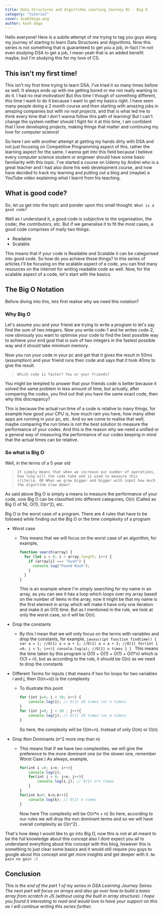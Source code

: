 ```yaml
---
title: Data Structures and Algortihms Learning Journey 01 - Big O
category: "tutorial"
cover: dsa01bigo.png
author: kush daga
---
```


Hello everyone!
Here is a subtle attempt of me trying to tag you guys along my journey of starting to learn Data Structures and Algorithms. Now this series is not something that is guaranteed to get you a job, in-fact I'm not even studying DSA to get a job, I mean yeah that is an added benefit maybe, but I'm studying this for my love of CS.

## This isn't my first time!

This isn't my first time trying to learn DSA, I've tried it so many times before as well. It always ends up with me getting bored or me not really wanting to do it. I had no real motivation! But this time I though of something different, this time I want to do it because I want to get my basics right. I have seen many people doing a 2 month course and then starting with amazing jobs in amazing companies but with *no real projects*, and that is what led me to think every time that I don't wanna follow this path of learning! But I can't change the system neither should I fight for it at this time, I am confident that I love developing projects, making things that matter and continuing my love for computer science!

So here I am with another attempt at getting my hands dirty with DSA and not just focusing on Competitive Programming aspect of this, rather the learning aspect for the same. I wanna get into this field because I believe every computer science student or engineer should have some basic familiarity with this topic. I've started a course on Udemy by Andrei who is a great teacher and I had also done his web development course, and now have decided to track my learning and putting out a blog and (maybe) a YouTube video explaining what I learnt from his teaching.

## What is good code?

So, let us get into the topic and ponder upon this small thought. `What is a good code?` 

Well as I understand it, a good code is subjective to the organisation, the coder, the contributors, etc. But if we generalise it to fit the most cases, a good code comprises of maily two things:

- Readable
- Scalable

This means that if your code is Readable and Scalable it can be categorised into good code. So how do you achieve these things? In this series of articles I'll be focusing on the scalable aspect of a code, you can find many resources on the internet for writing readable code as well. Now, for the scalable aspect of a code, let's start with the basics.

## The Big O Notation

Before diving into this, lets first realise why we need this notation? 

### Why Big O

Let's assume you and your friend are trying to write a program to let's say find the sum of two integers. Now you write code-1 and he writes code-2, now obviously you want to optimise your code to find the best possible way to achieve your end goal that is sum of two integers in the fastest possible way and it should take minimum memory.

Now you run your code in your pc and get that it gives the result in 50ms (assumption) and your friend runs their code and says that it took 40ms to give the result. 

> `Which code is faster? You or your friends?`

You might be tempted to answer that your friends code is better because it solved the same problem in less amount of time, but actually, after comparing the codes, you find out that you have the same exact code, then why this discrepancy?

This is because the actual run time of a code is relative to many things, for example how good your CPU is, how much ram you have, how many other apps are running in your pc, etc. And so we come to realise that well, maybe comparing the run times is not the best solution to measure the performance of your codes. And this is the reason why we need a unified or a general way of measuring the performance of our codes keeping in mind that the actual times can be relative.

### So what is Big O

Well, in the terms of a 5 year old

> `It simply means that when we increase our number of operations, how long will the code take and is used to measure this criteria. OR When we grow bigger and bigger with input how much the algortihm slow down?`

As said above Big O is simply a means to measure the performance of your code, now Big O can be classified into different categories, O(n) (Called as Big O of N), O(1), O(n^2), etc.

Big O is the worst case of a program. There are 4 rules that have to be followed while finding out the Big O or the time complexity of a program

- Worst case

  - This means that we will focus on the worst case of an algorithm, for example, 

    ``` javascript
    function search(array) {
      for (let i = 0; i < array.length; i++) {
    ​    if (array[i] === "kush") {
    ​      console.log("Found Kush");
    ​    }
      }
    }
    ```
    This is an example where I'm simply searching for my name in an array, as you can see it has a loop which loops over my       array based on the number of items in the array, now it might be that my name is the first element in array which will       make it have only one iteration and make it an O(1) time. But as I mentioned in the rule, we look at only the worst           case, so it will be O(n).
  
- Drop the constants

  - By this I mean that we will only focus on the terms with variables and drop the constants, for example,
		```javascript
		function findtime() {
			var a = 1; //O(1)
			a = a + 1; //O(1)
			a = a + 3; //O(1)
			for(int i =0; i < 5; i++){
				console.log(a); //O(1) n times
			}
		}
		```
		This means the time taken by this program is O(1) + O(1) + O(1) + O(1*n) which is O(3 + n), but as according to the rule, it should be O(n) as we need to drop the constants
    

- Different Terms for inputs ( that means if two for loops for two variables i and j, then O(m+n)) is the complexity

  - To illustrate this point

    ```javascript
    for (int i=0; i < 10; i++) {
        console.log(i); // O(1) 10 times (or n times)
    }
    for (int j=0; j < 20 ; j++){
        console.log(j); // O(1) 20 times (or m times)
    }
    ```

    So here, the complexity will be O(m+n). Instead of only O(m) or O(n).

- Drop Non Dominants (n^2 more imp than n)

  - This means that if we have two complexities, we will give the preference to the more dominant one (or the slower one, remember Worst Case ) As always, example, 

    ```javascript
    for(int i =0; i<n; i++){
        console.log(i);
        for(int j = 0; j<n; j++){
            console.log(i,j); // O(1) n*n times
        }
    }
    for(int k=0; k<n;k++){
        console.log(k); // O(1) n times
    }
    ```

    Now here The complexity will be O(n*n + n) So here, according to our rules we will drop the non dominant terms and so we will have overall complexity as O(n^2) .

That's how deep I would like to go into Big O, now this is not at all meant to be the full knowledge about this concept also  I dont expect you all to understand everything about this concept with this blog, however this is something to just clear some basics and it would still require you guys to google about this concept and get more insights and get deeper with it. `No pain no gain :)`

## Conclusion

*This is the end of the part 1 of my series in DSA Learning Journey Seires. The next part will focus on arrays and also go over how to build a basic array from scratch in JS (without using the built in array structure). I hope you found it interesting to read and would love to have your support on this as I will continue writing this series further.* 

